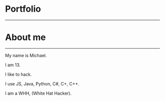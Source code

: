 # Portfolio
_________________________________________________________________
# About me
_________________________________________________________________
My name is Michael.

I am 13.

I like to hack.

I use JS, Java, Python, C#, C+, C++.

I am a WHH, (White Hat Hacker).
